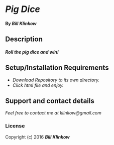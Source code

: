 # _Pig Dice_

#### By _**Bill Klinkow**_

## Description

#### _Roll the pig dice and win!_

## Setup/Installation Requirements

* _Download Repository to its own directory._
* _Click html file and enjoy._

## Support and contact details

_Feel free to contact me at klinkow@gmail.com_

### License

Copyright (c) 2016 **_Bill Klinkow_**
